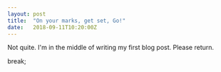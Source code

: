 ```yaml
---
layout: post 
title:  "On your marks, get set, Go!"
date:   2018-09-11T10:20:00Z
---
```



Not quite. I'm in the middle of writing my first blog post. Please return.

break;
